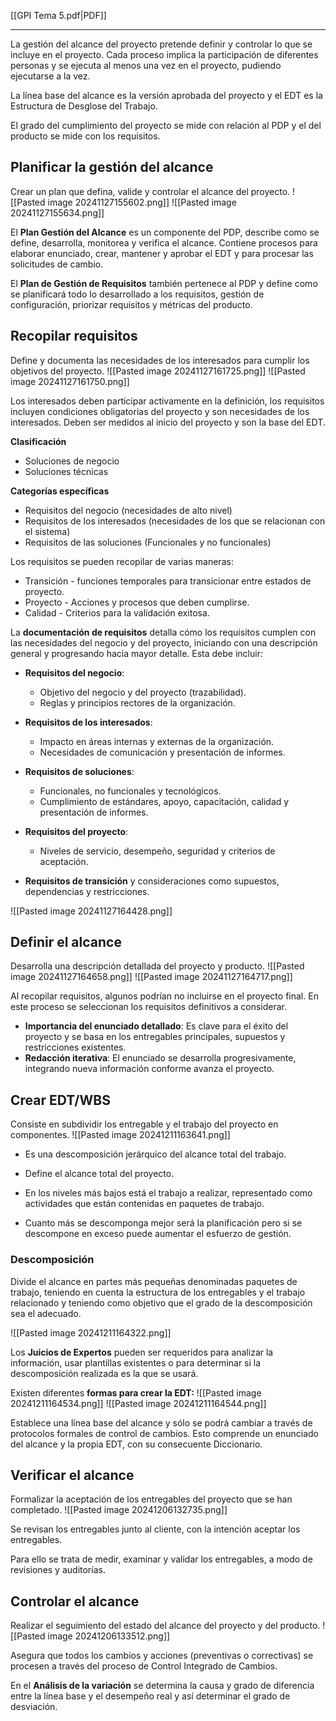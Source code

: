 [[GPI Tema 5.pdf|PDF]]
___
La gestión del alcance del proyecto pretende definir y controlar lo que se incluye en el proyecto.
Cada proceso implica la participación de diferentes personas y se ejecuta al menos una vez en el proyecto, pudiendo ejecutarse a la vez.

La línea base del alcance es la versión aprobada del proyecto y el EDT es la Estructura de Desglose del Trabajo.

El grado del cumplimiento del proyecto se mide con relación al PDP y el del producto se mide con los requisitos.

## Planificar la gestión del alcance
Crear un plan que defina, valide y controlar el alcance del proyecto.
![[Pasted image 20241127155602.png]]
![[Pasted image 20241127155634.png]]

El **Plan Gestión del Alcance** es un componente del PDP, describe como se define, desarrolla, monitorea y verifica el alcance. Contiene procesos para elaborar enunciado, crear, mantener y aprobar el EDT y para procesar las solicitudes de cambio.

El **Plan de Gestión de Requisitos** también pertenece al PDP y define como se planificará todo lo desarrollado a los requisitos, gestión de configuración, priorizar requisitos y métricas del producto.
## Recopilar requisitos
Define y documenta las necesidades de los interesados para cumplir los objetivos del proyecto.
![[Pasted image 20241127161725.png]]
![[Pasted image 20241127161750.png]]

Los interesados deben participar activamente en la definición, los requisitos incluyen condiciones obligatorias del proyecto y son necesidades de los interesados. Deben ser medidos al inicio del proyecto y son la base del EDT.

**Clasificación**
+ Soluciones de negocio
+ Soluciones técnicas

**Categorías específicas**
+ Requisitos del negocio (necesidades de alto nivel)
+ Requisitos de los interesados (necesidades de los que se relacionan con el sistema)
+ Requisitos de las soluciones (Funcionales y no funcionales)

Los requisitos se pueden recopilar de varias maneras:
+ Transición - funciones temporales para transicionar entre estados de proyecto.
+ Proyecto - Acciones y procesos que deben cumplirse.
+ Calidad - Criterios para la validación exitosa.

La **documentación de requisitos** detalla cómo los requisitos cumplen con las necesidades del negocio y del proyecto, iniciando con una descripción general y progresando hacia mayor detalle. Esta debe incluir:

+ **Requisitos del negocio**:
    - Objetivo del negocio y del proyecto (trazabilidad).
    - Reglas y principios rectores de la organización.

+ **Requisitos de los interesados**:
    - Impacto en áreas internas y externas de la organización.
    - Necesidades de comunicación y presentación de informes.

+ **Requisitos de soluciones**:
	+ Funcionales, no funcionales y tecnológicos.
	+ Cumplimiento de estándares, apoyo, capacitación, calidad y presentación de informes.

+ **Requisitos del proyecto**:  
    - Niveles de servicio, desempeño, seguridad y criterios de aceptación.

+ **Requisitos de transición** y consideraciones como supuestos, dependencias y restricciones.

![[Pasted image 20241127164428.png]]
## Definir el alcance
Desarrolla una descripción detallada del proyecto y producto.
![[Pasted image 20241127164658.png]]
![[Pasted image 20241127164717.png]]

Al recopilar requisitos, algunos podrían no incluirse en el proyecto final. En este proceso se seleccionan los requisitos definitivos a considerar.

- **Importancia del enunciado detallado**: Es clave para el éxito del proyecto y se basa en los entregables principales, supuestos y restricciones existentes.
- **Redacción iterativa**: El enunciado se desarrolla progresivamente, integrando nueva información conforme avanza el proyecto.
## Crear EDT/WBS
Consiste en subdividir los entregable y el trabajo del proyecto en componentes.
![[Pasted image 20241211163641.png]]

+ Es una descomposición jerárquico del alcance total del trabajo.

+ Define el alcance total del proyecto.

+ En los niveles más bajos está el trabajo a realizar, representado como actividades que están contenidas en paquetes de trabajo. 

+ Cuanto más se descomponga mejor será la planificación pero si se descompone en exceso puede aumentar el esfuerzo de gestión.
### Descomposición
Divide el alcance en partes más pequeñas denominadas paquetes de trabajo, teniendo en cuenta la estructura de los entregables y el trabajo relacionado y teniendo como objetivo que el grado de la descomposición sea el adecuado.

![[Pasted image 20241211164322.png]]

Los **Juicios de Expertos** pueden ser requeridos para analizar la información, usar plantillas existentes o para determinar si la descomposición realizada es la que se usará.

Existen diferentes **formas para crear la EDT:**
![[Pasted image 20241211164534.png]]
![[Pasted image 20241211164544.png]]

Establece una línea base del alcance y sólo se podrá cambiar a través de protocolos formales de control de cambios. Esto comprende un enunciado del alcance y la propia EDT, con su consecuente Diccionario.
## Verificar el alcance
Formalizar la aceptación de los entregables del proyecto que se han completado.
![[Pasted image 20241206132735.png]]

Se revisan los entregables junto al cliente, con la intención aceptar los entregables.

Para ello se trata de medir, examinar y validar los entregables, a modo de revisiones y auditorías.
## Controlar el alcance
Realizar el seguimiento del estado del alcance del proyecto y del producto.
![[Pasted image 20241206133512.png]]

Asegura que todos los cambios y acciones (preventivas o correctivas) se procesen a través del proceso de Control Integrado de Cambios.

En el **Análisis de la variación** se determina la causa y grado de diferencia entre la línea base y el desempeño real y así determinar el grado de desviación.